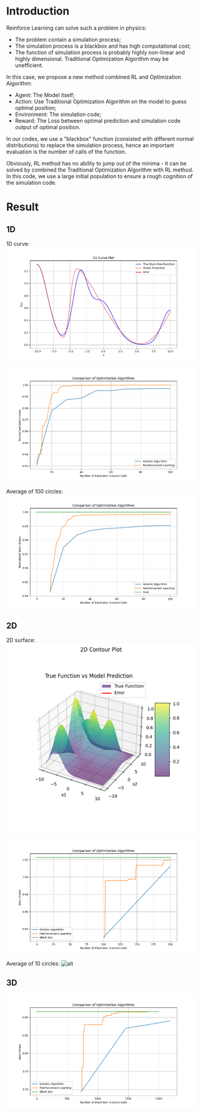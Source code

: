 # Introduction 

Reinforce Learning can solve such a problem in physics:
- The problem contain a simulation process;
- The simulation process is a blackbox and has high computational cost;
- The function of simulation process is probably highly non-linear and highly dimensional. Traditional Optimization Algorithm may be unefficient.

In this case, we propose a new method combined RL and Optimization Algorithm:
- Agent: The Model itself;
- Action: Use Traditional Optimization Algorithm on the model to guess optimal position;
- Environment: The simulation code;
- Reward: The Loss between optimal prediction and simulation code output of optimal position.

In our codes, we use a "blackbox" function (consisted with different normal distributions) to replace the simulation process, hence an important evaluation is the number of calls of the function.

Obviously, RL method has no ability to jump out of the minima -  it can be solved by combined the Traditional Optimization Algorithm with RL method. In this code, we use a large initial population to ensure a rough cognition of the simulation code.

# Result
## 1D
1D curve:
![alt](1D_curve.png)

![alt](Comparison_of_1_dimension(s).png)

Average of 100 circles:
![alt](Comparison_of_1_dimension(s)_of_100_cirs.png)

## 2D
2D surface:
![alt](2D_surface.png)


![alt](Comparison_of_2_dimension(s).png)

Average of 10 circles:
![alt](1D_cComparison_of_2_dimension(s)_of_10_cirsurve.png)

## 3D

![alt](Comparison_of_3_dimension(s).png)





